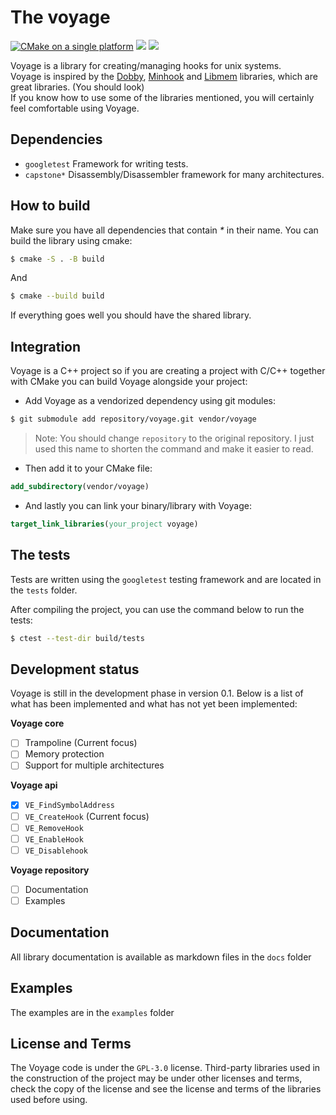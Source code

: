 # The voyage
[![CMake on a single platform](https://github.com/0x41337/voyage/actions/workflows/cmake-single-platform.yml/badge.svg)](https://github.com/0x41337/voyage/actions/workflows/cmake-single-platform.yml)
![](https://img.shields.io/badge/License-GPL_3.0-blue)
![](https://img.shields.io/badge/Version-0.1-yellow)

Voyage is a library for creating/managing hooks for unix systems.<br>
Voyage is inspired by the [Dobby](https://github.com/jmpews/Dobby), [Minhook](https://github.com/TsudaKageyu/minhook) and [Libmem](https://github.com/rdbo/libmem) libraries, which are great libraries. (You should look)<br> 
If you know how to use some of the libraries mentioned, you will certainly feel comfortable using Voyage.

## Dependencies

-   `googletest` Framework for writing tests.
-   `capstone*` Disassembly/Disassembler framework for many architectures.

## How to build

Make sure you have all dependencies that contain _\*_ in their name.
You can build the library using cmake:

```sh
$ cmake -S . -B build
```

And

```sh
$ cmake --build build
```

If everything goes well you should have the shared library.

## Integration

Voyage is a C++ project so if you are creating a project with C/C++ together with CMake you can build Voyage alongside your project:

-   Add Voyage as a vendorized dependency using git modules:

```sh
$ git submodule add repository/voyage.git vendor/voyage
```
> Note: You should change `repository` to the original repository. I just used this name to shorten the command and make it easier to read.

-   Then add it to your CMake file:

```cmake
add_subdirectory(vendor/voyage)
```

-   And lastly you can link your binary/library with Voyage:

```cmake
target_link_libraries(your_project voyage)
```

## The tests
Tests are written using the `googletest` testing framework and are located in the `tests` folder.

After compiling the project, you can use the command below to run the tests:
```sh
$ ctest --test-dir build/tests
```

## Development status
Voyage is still in the development phase in version 0.1. Below is a list of what has been implemented and what has not yet been implemented:

**Voyage core**
- [ ] Trampoline (Current focus)
- [ ] Memory protection
- [ ] Support for multiple architectures

**Voyage api**
- [x] `VE_FindSymbolAddress`
- [ ] `VE_CreateHook` (Current focus)
- [ ] `VE_RemoveHook`
- [ ] `VE_EnableHook`
- [ ] `VE_Disablehook`

**Voyage repository**
- [ ] Documentation
- [ ] Examples

## Documentation
All library documentation is available as markdown files in the `docs` folder

## Examples
The examples are in the `examples` folder

## License and Terms
The Voyage code is under the `GPL-3.0` license. Third-party libraries used in the construction of the project may be under other licenses and terms, check the copy of the license and see the license and terms of the libraries used before using.
